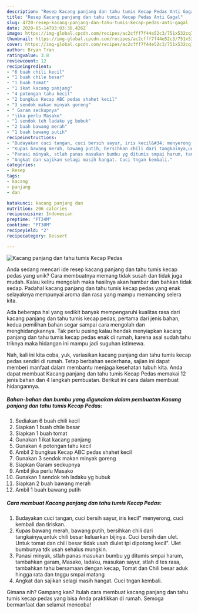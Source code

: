 ```yaml
---
description: "Resep Kacang panjang dan tahu tumis Kecap Pedas Anti Gagal"
title: "Resep Kacang panjang dan tahu tumis Kecap Pedas Anti Gagal"
slug: 4720-resep-kacang-panjang-dan-tahu-tumis-kecap-pedas-anti-gagal
date: 2020-05-14T03:03:38.426Z
image: https://img-global.cpcdn.com/recipes/ac2cfff7f44e52c3/751x532cq70/kacang-panjang-dan-tahu-tumis-kecap-pedas-foto-resep-utama.jpg
thumbnail: https://img-global.cpcdn.com/recipes/ac2cfff7f44e52c3/751x532cq70/kacang-panjang-dan-tahu-tumis-kecap-pedas-foto-resep-utama.jpg
cover: https://img-global.cpcdn.com/recipes/ac2cfff7f44e52c3/751x532cq70/kacang-panjang-dan-tahu-tumis-kecap-pedas-foto-resep-utama.jpg
author: Bryan Tran
ratingvalue: 3.8
reviewcount: 12
recipeingredient:
- "6 buah chili kecil"
- "1 buah chile besar"
- "1 buah tomat"
- "1 ikat kacang panjang"
- "4 potongan tahu kecil"
- "2 bungkus Kecap ABC pedas shahet kecil"
- "3 sendok makan minyak goreng"
- " Garam seckupnya"
- "jika perlu Masako"
- "1 sendok teh ladaku yg bubuk"
- "2 buah bawang merah"
- "1 buah bawang putih"
recipeinstructions:
- "Budayakan cuci tangan, cuci bersih sayur, iris kecil&#34; menyerong, cuci kembali dan tiriskan."
- "Kupas bawang merah, bawang putih, bersihkan chili dari tangkainya,untuk chili besar keluarkan bijinya. Cuci bersih dan ulet. Untuk tomat dan chili besar tidak usah diulet tpi dipotong kecil&#34;. Ulet bumbunya tdk usah sehalus mungkin."
- "Panasi minyak, stlah panas masukan bumbu yg ditumis smpai harum, tambahkan garam, Masako, ladaku, masukan sayur, stlah d tes rasa, tambahkan tahu bersamaan dengan kecap, Tomat dan Chili besar aduk hingga rata dan tnggu smpai matang"
- "Angkat dan sajikan selagi masih hangat. Cuci tngan kembali."
categories:
- Resep
tags:
- kacang
- panjang
- dan

katakunci: kacang panjang dan 
nutrition: 206 calories
recipecuisine: Indonesian
preptime: "PT24M"
cooktime: "PT30M"
recipeyield: "2"
recipecategory: Dessert

---
```



![Kacang panjang dan tahu tumis Kecap Pedas](https://img-global.cpcdn.com/recipes/ac2cfff7f44e52c3/751x532cq70/kacang-panjang-dan-tahu-tumis-kecap-pedas-foto-resep-utama.jpg)

Anda sedang mencari ide resep kacang panjang dan tahu tumis kecap pedas yang unik? Cara membuatnya memang tidak susah dan tidak juga mudah. Kalau keliru mengolah maka hasilnya akan hambar dan bahkan tidak sedap. Padahal kacang panjang dan tahu tumis kecap pedas yang enak selayaknya mempunyai aroma dan rasa yang mampu memancing selera kita.



Ada beberapa hal yang sedikit banyak mempengaruhi kualitas rasa dari kacang panjang dan tahu tumis kecap pedas, pertama dari jenis bahan, kedua pemilihan bahan segar sampai cara mengolah dan menghidangkannya. Tak perlu pusing kalau hendak menyiapkan kacang panjang dan tahu tumis kecap pedas enak di rumah, karena asal sudah tahu triknya maka hidangan ini mampu jadi suguhan istimewa.


Nah, kali ini kita coba, yuk, variasikan kacang panjang dan tahu tumis kecap pedas sendiri di rumah. Tetap berbahan sederhana, sajian ini dapat memberi manfaat dalam membantu menjaga kesehatan tubuh kita. Anda dapat membuat Kacang panjang dan tahu tumis Kecap Pedas memakai 12 jenis bahan dan 4 langkah pembuatan. Berikut ini cara dalam membuat hidangannya.

<!--inarticleads1-->

##### Bahan-bahan dan bumbu yang digunakan dalam pembuatan Kacang panjang dan tahu tumis Kecap Pedas:

1. Sediakan 6 buah chili kecil
1. Siapkan 1 buah chile besar
1. Siapkan 1 buah tomat
1. Gunakan 1 ikat kacang panjang
1. Gunakan 4 potongan tahu kecil
1. Ambil 2 bungkus Kecap ABC pedas shahet kecil
1. Gunakan 3 sendok makan minyak goreng
1. Siapkan  Garam seckupnya
1. Ambil jika perlu Masako
1. Gunakan 1 sendok teh ladaku yg bubuk
1. Siapkan 2 buah bawang merah
1. Ambil 1 buah bawang putih




<!--inarticleads2-->

##### Cara membuat Kacang panjang dan tahu tumis Kecap Pedas:

1. Budayakan cuci tangan, cuci bersih sayur, iris kecil&#34; menyerong, cuci kembali dan tiriskan.
1. Kupas bawang merah, bawang putih, bersihkan chili dari tangkainya,untuk chili besar keluarkan bijinya. Cuci bersih dan ulet. Untuk tomat dan chili besar tidak usah diulet tpi dipotong kecil&#34;. Ulet bumbunya tdk usah sehalus mungkin.
1. Panasi minyak, stlah panas masukan bumbu yg ditumis smpai harum, tambahkan garam, Masako, ladaku, masukan sayur, stlah d tes rasa, tambahkan tahu bersamaan dengan kecap, Tomat dan Chili besar aduk hingga rata dan tnggu smpai matang
1. Angkat dan sajikan selagi masih hangat. Cuci tngan kembali.




Gimana nih? Gampang kan? Itulah cara membuat kacang panjang dan tahu tumis kecap pedas yang bisa Anda praktikkan di rumah. Semoga bermanfaat dan selamat mencoba!
